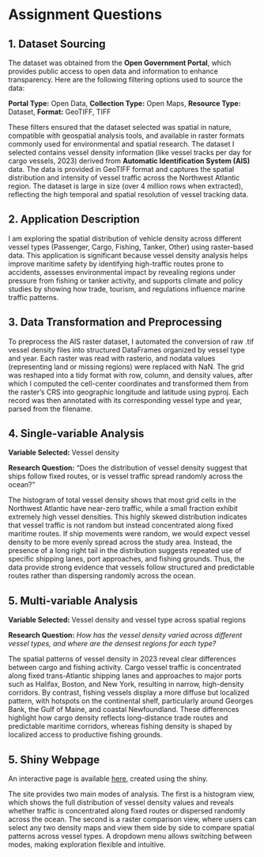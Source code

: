 # Assignment Questions

## 1. Dataset Sourcing

The dataset was obtained from the **Open Government Portal**, which provides public access to open data and information to enhance transparency. Here are the following filtering options used to source the data:

**Portal Type:** Open Data,  **Collection Type:** Open Maps,  **Resource Type:** Dataset,  **Format:** GeoTIFF, TIFF  

These filters ensured that the dataset selected was spatial in nature, compatible with geospatial analysis tools, and available in raster formats commonly used for environmental and spatial research. The dataset I selected contains vessel density information (like vessel tracks per day for cargo vessels, 2023) derived from **Automatic Identification System (AIS)** data. The data is provided in GeoTIFF format and captures the spatial distribution and intensity of vessel traffic across the Northwest Atlantic region. The dataset is large in size (over 4 million rows when extracted), reflecting the high temporal and spatial resolution of vessel tracking data.

## 2. Application Description
I am exploring the spatial distribution of vehicle density across different vessel types (Passenger, Cargo, Fishing, Tanker, Other) using raster-based data. This application is significant because vessel density analysis helps improve maritime safety by identifying high-traffic routes prone to accidents, assesses environmental impact by revealing regions under pressure from fishing or tanker activity, and supports climate and policy studies by showing how trade, tourism, and regulations influence marine traffic patterns.

## 3. Data Transformation and Preprocessing
To preprocess the AIS raster dataset, I automated the conversion of raw .tif vessel density files into structured DataFrames organized by vessel type and year. Each raster was read with rasterio, and nodata values (representing land or missing regions) were replaced with NaN. The grid was reshaped into a tidy format with row, column, and density values, after which I computed the cell-center coordinates and transformed them from the raster’s CRS into geographic longitude and latitude using pyproj. Each record was then annotated with its corresponding vessel type and year, parsed from the filename.

## 4. Single-variable Analysis
**Variable Selected:** Vessel density

**Research Question:** “Does the distribution of vessel density suggest that ships follow fixed routes, or is vessel traffic spread randomly across the ocean?”

The histogram of total vessel density shows that most grid cells in the Northwest Atlantic have near-zero traffic, while a small fraction exhibit extremely high vessel densities. This highly skewed distribution indicates that vessel traffic is not random but instead concentrated along fixed maritime routes. If ship movements were random, we would expect vessel density to be more evenly spread across the study area. Instead, the presence of a long right tail in the distribution suggests repeated use of specific shipping lanes, port approaches, and fishing grounds. Thus, the data provide strong evidence that vessels follow structured and predictable routes rather than dispersing randomly across the ocean.

## 5. Multi-variable Analysis
**Variable Selected:** Vessel density and vessel type across spatial regions

**Research Question:** *How has the vessel density varied across different vessel types, and where are the densest regions for each type?*  

The spatial patterns of vessel density in 2023 reveal clear differences between cargo and fishing activity. Cargo vessel traffic is concentrated along fixed trans-Atlantic shipping lanes and approaches to major ports such as Halifax, Boston, and New York, resulting in narrow, high-density corridors. By contrast, fishing vessels display a more diffuse but localized pattern, with hotspots on the continental shelf, particularly around Georges Bank, the Gulf of Maine, and coastal Newfoundland. These differences highlight how cargo density reflects long-distance trade routes and predictable maritime corridors, whereas fishing density is shaped by localized access to productive fishing grounds.

## 5. Shiny Webpage

An interactive page is available [here](https://40nng4-amanpreet-singh.shinyapps.io/vessel_density_patterns1/), created using the shiny.

The site provides two main modes of analysis. The first is a histogram view, which shows the full distribution of vessel density values and reveals whether traffic is concentrated along fixed routes or dispersed randomly across the ocean. The second is a raster comparison view, where users can select any two density maps and view them side by side to compare spatial patterns across vessel types. A dropdown menu allows switching between modes, making exploration flexible and intuitive.